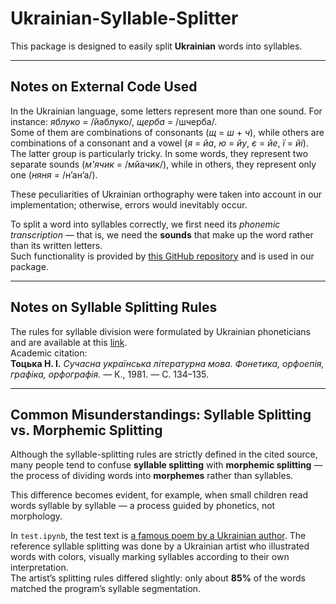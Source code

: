 # Ukrainian-Syllable-Splitter
This package is designed to easily split **Ukrainian** words into syllables.

---
## Notes on External Code Used

In the Ukrainian language, some letters represent more than one sound. For instance: *яблуко* = /йаблуко/, *щерба* = /шчерба/.  
Some of them are combinations of consonants (*щ* = *ш* + *ч*), while others are combinations of a consonant and a vowel (*я* = *йа*, *ю* = *йу*, *є* = *йе*, *ї* = *йі*).  
The latter group is particularly tricky. In some words, they represent two separate sounds (*м'ячик* = /мйачик/), while in others, they represent only one (*няня* = /н’ан’а/).  

These peculiarities of Ukrainian orthography were taken into account in our implementation; otherwise, errors would inevitably occur.

To split a word into syllables correctly, we first need its *phonemic transcription* — that is, we need the **sounds** that make up the word rather than its written letters.  
Such functionality is provided by [this GitHub repository](https://github.com/rbak2/ukrainian_g2p) and is used in our package.

---
## Notes on Syllable Splitting Rules

The rules for syllable division were formulated by Ukrainian phoneticians and are available at this [link](https://ctan.math.utah.edu/ctan/tex-archive/language/ukrainian/ukrhyph/rules_ph.pdf).  
Academic citation:  
**Тоцька Н. І.** *Сучасна українська літературна мова. Фонетика, орфоепія, графіка, орфографія.* — К., 1981. — С. 134–135.

---
## Common Misunderstandings: Syllable Splitting vs. Morphemic Splitting

Although the syllable-splitting rules are strictly defined in the cited source, many people tend to confuse **syllable splitting** with **morphemic splitting** — the process of dividing words into **morphemes** rather than syllables.  

This difference becomes evident, for example, when small children read words syllable by syllable — a process guided by phonetics, not morphology.

In ```test.ipynb```, the test text is [a famous poem by a Ukrainian author](https://onlyart.org.ua/ukrainian-poets/virshi-semenko-myhajlya/semenko-myhajl-vagonovod). The reference syllable splitting was done by a Ukrainian artist who illustrated words with colors, visually marking syllables according to their own interpretation.  
The artist’s splitting rules differed slightly: only about **85%** of the words matched the program’s syllable segmentation.

